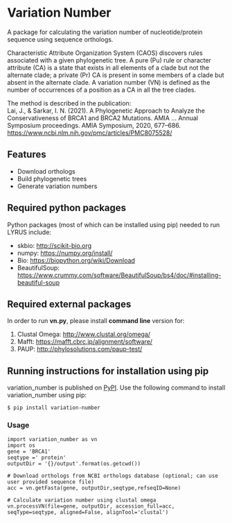 # Variation Number

A package for calculating the variation number of nucleotide/protein sequence using sequence orthologs.

Characteristic Attribute Organization System (CAOS) discovers rules associated with a given phylogenetic tree. A pure (Pu) rule or character attribute (CA) is a state that exists in all elements of a clade but not the alternate clade; a private (Pr) CA is present in some members of a clade but absent in the alternate clade. A variation number (VN) is defined as the number of occurrences of a position as a CA in all the tree clades.

The method is described in the publication:  
Lai, J., & Sarkar, I. N. (2021). A Phylogenetic Approach to Analyze the Conservativeness of BRCA1 and BRCA2 Mutations. AMIA ... Annual Symposium proceedings. AMIA Symposium, 2020, 677–686. https://www.ncbi.nlm.nih.gov/pmc/articles/PMC8075528/

## Features

- Download orthologs
- Build phylogenetic trees
- Generate variation numbers

## Required python packages
Python packages (most of which can be installed using pip) needed to run LYRUS include:
- skbio: http://scikit-bio.org
- numpy: https://numpy.org/install/
- Bio: https://biopython.org/wiki/Download
- BeautifulSoup: https://www.crummy.com/software/BeautifulSoup/bs4/doc/#installing-beautiful-soup

## Required external packages
In order to run **vn.py**, please install **command line** version for:
1. Clustal Omega: http://www.clustal.org/omega/
2. Mafft: https://mafft.cbrc.jp/alignment/software/
3. PAUP: http://phylosolutions.com/paup-test/

## Running instructions for installation using pip
variation_number is published on [PyPI](https://pypi.org/). Use the following command to install variation_number using pip:
```console
$ pip install variation-number
```

### Usage
```
import variation_number as vn
import os
gene = 'BRCA1'
seqtype =' protein'
outputDir = '{}/output'.format(os.getcwd())

# Download orthologs from NCBI orthologs database (optional; can use user provided sequence file)
acc = vn.getFasta(gene, outputDir,seqtype,refseqID=None)

# Calculate variation number using clustal omega
vn.processVN(file=gene, outputDir, accession_full=acc, seqType=seqtype, aligned=False, alignTool='clustal')
```